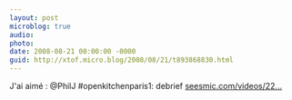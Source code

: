 ```yaml
---
layout: post
microblog: true
audio: 
photo: 
date: 2008-08-21 00:00:00 -0000
guid: http://xtof.micro.blog/2008/08/21/t893868830.html
---
```

J'ai aimé : @PhilJ #openkitchenparis1: debrief [seesmic.com/videos/22...](http://seesmic.com/videos/22qEeJtPfL)
